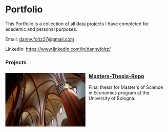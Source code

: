 # Portfolio

This Portfolio is a collection of all data projects I have completed for academic and personal purposes.

Email: danny.foltz27@gmail.com

LinkedIn: https://www.linkedin.com/in/dannyfoltz/

### Projects

<div align="left">
  <img src="Images/Thesis.jpg" alt="Project Image" width="250" align="left" style="margin-right: 10px;">

  ### [Masters-Thesis-Repo](https://github.com/dannyfoltz/Masters-Thesis-repo)
  Final thesis for Master's of Science in Economics program at the University of Bologna.
</div>


